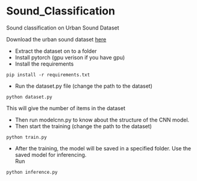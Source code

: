 # Sound_Classification
Sound classification on Urban Sound Dataset</b>

Download the urban sound dataset [here](https://urbansounddataset.weebly.com/urbansound8k.html) </br>
- Extract the dataset on to a folder </br>
- Install pytorch (gpu verison if you have gpu) </br>
- Install the requirements</br>
```
pip install -r requirements.txt
```

- Run the dataset.py file (change the path to the dataset)</br>
```
python dataset.py
```
This will give the number of items in the dataset</br>

- Then run modelcnn.py to know about the structure of the CNN model.</br>
- Then start the training (change the path to the dataset)</br>
```
python train.py
```

- After the training, the model will be saved in a specified folder. Use the saved model for inferencing. </br>
Run </br>
```
python inference.py
```
